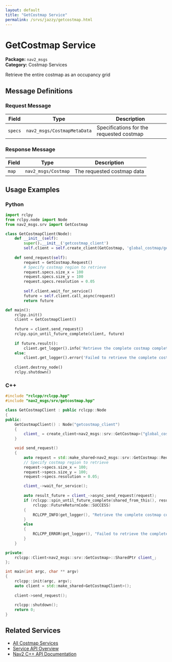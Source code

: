 ```yaml
---
layout: default
title: "GetCostmap Service"
permalink: /srvs/jazzy/getcostmap.html
---
```


# GetCostmap Service

**Package:** `nav2_msgs`  
**Category:** Costmap Services

Retrieve the entire costmap as an occupancy grid

## Message Definitions

### Request Message

| Field | Type | Description |
|-------|------|-------------|
| `specs` | `nav2_msgs/CostmapMetaData` | Specifications for the requested costmap |


### Response Message

| Field | Type | Description |
|-------|------|-------------|
| `map` | `nav2_msgs/Costmap` | The requested costmap data |


## Usage Examples

### Python

```python
import rclpy
from rclpy.node import Node
from nav2_msgs.srv import GetCostmap

class GetCostmapClient(Node):
    def __init__(self):
        super().__init__('getcostmap_client')
        self.client = self.create_client(GetCostmap, 'global_costmap/get_costmap')
        
    def send_request(self):
        request = GetCostmap.Request()
        # Specify costmap region to retrieve
        request.specs.size_x = 100
        request.specs.size_y = 100
        request.specs.resolution = 0.05
        
        self.client.wait_for_service()
        future = self.client.call_async(request)
        return future

def main():
    rclpy.init()
    client = GetCostmapClient()
    
    future = client.send_request()
    rclpy.spin_until_future_complete(client, future)
    
    if future.result():
        client.get_logger().info('Retrieve the complete costmap completed')
    else:
        client.get_logger().error('Failed to retrieve the complete costmap')
        
    client.destroy_node()
    rclpy.shutdown()
```

### C++

```cpp
#include "rclcpp/rclcpp.hpp"
#include "nav2_msgs/srv/getcostmap.hpp"

class GetCostmapClient : public rclcpp::Node
{
public:
    GetCostmapClient() : Node("getcostmap_client")
    {
        client_ = create_client<nav2_msgs::srv::GetCostmap>("global_costmap/get_costmap");
    }

    void send_request()
    {
        auto request = std::make_shared<nav2_msgs::srv::GetCostmap::Request>();
        // Specify costmap region to retrieve
        request->specs.size_x = 100;
        request->specs.size_y = 100;
        request->specs.resolution = 0.05;

        client_->wait_for_service();
        
        auto result_future = client_->async_send_request(request);
        if (rclcpp::spin_until_future_complete(shared_from_this(), result_future) ==
            rclcpp::FutureReturnCode::SUCCESS)
        {
            RCLCPP_INFO(get_logger(), "Retrieve the complete costmap completed");
        }
        else
        {
            RCLCPP_ERROR(get_logger(), "Failed to retrieve the complete costmap");
        }
    }

private:
    rclcpp::Client<nav2_msgs::srv::GetCostmap>::SharedPtr client_;
};

int main(int argc, char ** argv)
{
    rclcpp::init(argc, argv);
    auto client = std::make_shared<GetCostmapClient>();
    
    client->send_request();
    
    rclcpp::shutdown();
    return 0;
}
```

## Related Services

- [All Costmap Services](/jazzy/srvs/index.html#costmap-services)
- [Service API Overview](/jazzy/srvs/index.html)
- [Nav2 C++ API Documentation](/jazzy/html/index.html)
